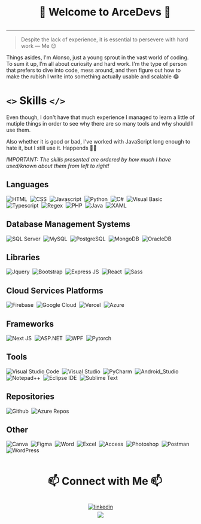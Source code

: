 <div id="user-content-toc">
  <ul align="center">
    <summary><h1 style="display: inline-block">👋 Welcome to ArceDevs 👋</h1></summary>
  </ul>
</div>

<hr />


> Despite the lack of experience, it is essential to persevere with hard work — Me 😊

Things asides, I'm Alonso, just a young sprout in the vast world of coding.
To sum it up, I’m all about curiosity and hard work. 
I'm the type of person that prefers to dive into code, mess around, and then figure out how to make the rubish I write into something actually usable and scalable 😂


# `<>` Skills `</>`
Even though, I don't have that much experience I managed to learn a little of mutiple things in order to see why there are so many tools and why should I use them.


Also whether it is good or bad, I've worked with JavaScript long enough to hate it, but I still use it. Happends 🤷‍♂️


_IMPORTANT: The skills presented are ordered by how much I have used/known about them from left to right!_


## Languages
![HTML](https://img.shields.io/badge/-HTML-343942?style=for-the-badge&logo=html5&logoColor=white)&nbsp;
![CSS](https://img.shields.io/badge/-CSS-343942?style=for-the-badge&logo=css3&logoColor=white)&nbsp;
![Javascript](https://img.shields.io/badge/-Javascript-343942?style=for-the-badge&logo=javascript&logoColor=white)&nbsp;
![Python](https://img.shields.io/badge/-Python-343942?style=for-the-badge&logo=python&logoColor=white)&nbsp;
![C#](https://img.shields.io/badge/-CSharp-343942?style=for-the-badge&logo=csharp&logoColor=white)&nbsp;
![Visual Basic](https://img.shields.io/badge/-Visual_Basic-343942?style=for-the-badge&logo=visualbasic&logoColor=white)&nbsp;
![Typescript](https://img.shields.io/badge/-Typescript-343942?style=for-the-badge&logo=typescript&logoColor=white)&nbsp;
![Regex](https://img.shields.io/badge/-Regex-343942?style=for-the-badge&logo=alibabacloud&logoColor=white)&nbsp;
![PHP](https://img.shields.io/badge/-PHP-343942?style=for-the-badge&logo=php&logoColor=white)&nbsp;
![Java](https://img.shields.io/badge/-Java-343942?style=for-the-badge&logo=coffeescript&logoColor=white)&nbsp;
![XAML](https://img.shields.io/badge/-XAML-343942?style=for-the-badge&logo=xaml&logoColor=white)

## Database Management Systems
![SQL Server](https://img.shields.io/badge/-SQL_Server-343942?style=for-the-badge&logo=microsoftsqlserver&logoColor=white)&nbsp;
![MySQL](https://img.shields.io/badge/-MySQL-343942?style=for-the-badge&logo=mysql&logoColor=white)&nbsp;
![PostgreSQL](https://img.shields.io/badge/-PostgreSQL-343942?style=for-the-badge&logo=postgresql&logoColor=white)&nbsp;
![MongoDB](https://img.shields.io/badge/-MongoDB-343942?style=for-the-badge&logo=mongodb&logoColor=white)&nbsp;
![OracleDB](https://img.shields.io/badge/-OracleDB-343942?style=for-the-badge&logo=oracle&logoColor=white)


## Libraries
![Jquery](https://img.shields.io/badge/-Jquery-343942?style=for-the-badge&logo=jquery&logoColor=white)&nbsp;
![Bootstrap](https://img.shields.io/badge/-Bootstrap-343942?style=for-the-badge&logo=buefy&logoColor=white)&nbsp;
![Express JS](https://img.shields.io/badge/-Express_JS-343942?style=for-the-badge&logo=express&logoColor=white)&nbsp;
![React](https://img.shields.io/badge/-React-343942?style=for-the-badge&logo=react&logoColor=white)&nbsp;
![Sass](https://img.shields.io/badge/-Sass-343942?style=for-the-badge&logo=sass&logoColor=white)


## Cloud Services Platforms
![Firebase](https://img.shields.io/badge/-Firebase-343942?style=for-the-badge&logo=firebase&logoColor=white)&nbsp;
![Google Cloud](https://img.shields.io/badge/-Google_Cloud-343942?style=for-the-badge&logo=googlecloud&logoColor=white)&nbsp;
![Vercel](https://img.shields.io/badge/-Vercel-343942?style=for-the-badge&logo=vercel&logoColor=white)&nbsp;
![Azure](https://img.shields.io/badge/-Azure-343942?style=for-the-badge&logo=azuredevops&logoColor=white)


## Frameworks
![Next JS](https://img.shields.io/badge/-Next.js-343942?style=for-the-badge&logo=nextdotjs&logoColor=white)&nbsp;
![ASP.NET](https://img.shields.io/badge/-ASP.NET-343942?style=for-the-badge&logo=dotnet&logoColor=white)&nbsp;
![WPF](https://img.shields.io/badge/-WPF-343942?style=for-the-badge&logo=dotnet&logoColor=white)&nbsp;
![Pytorch](https://img.shields.io/badge/-PyTorch-343942?style=for-the-badge&logo=pytorch&logoColor=white)


## Tools
![Visual Studio Code](https://img.shields.io/badge/-Visual_Studio_Code-343942?style=for-the-badge&logo=visualstudiocode&logoColor=white)&nbsp;
![Visual Studio](https://img.shields.io/badge/-Visual_Studio-343942?style=for-the-badge&logo=visualstudio&logoColor=white)&nbsp;
![PyCharm](https://img.shields.io/badge/-PyCharm-343942?style=for-the-badge&logo=pycharm&logoColor=white)&nbsp;
![Android_Studio](https://img.shields.io/badge/-Android_Studio-343942?style=for-the-badge&logo=androidstudio&logoColor=white)&nbsp;
![Notepad++](https://img.shields.io/badge/-Notepad++-343942?style=for-the-badge&logo=notepadplusplus&logoColor=white)&nbsp;
![Eclipse IDE](https://img.shields.io/badge/-Eclipse_IDE-343942?style=for-the-badge&logo=eclipseide&logoColor=white)&nbsp;
![Sublime Text](https://img.shields.io/badge/-Sublime-343942?style=for-the-badge&logo=sublimetext&logoColor=white)


## Repositories
![Github](https://img.shields.io/badge/-Github-343942?style=for-the-badge&logo=github&logoColor=white)&nbsp;
![Azure Repos](https://img.shields.io/badge/-Azure_Repos-343942?style=for-the-badge&logo=microsoftazure&logoColor=white)


## Other
![Canva](https://img.shields.io/badge/-Canva-343942?style=for-the-badge&logo=canva&logoColor=white)&nbsp;
![Figma](https://img.shields.io/badge/-Figma-343942?style=for-the-badge&logo=figma&logoColor=white)&nbsp;
![Word](https://img.shields.io/badge/-Word-343942?style=for-the-badge&logo=microsoftword&logoColor=white)&nbsp;
![Excel](https://img.shields.io/badge/-Excel-343942?style=for-the-badge&logo=microsoftexcel&logoColor=white)&nbsp;
![Access](https://img.shields.io/badge/-Access-343942?style=for-the-badge&logo=microsoftaccess&logoColor=white)&nbsp;
![Photoshop](https://img.shields.io/badge/-Photoshop-343942?style=for-the-badge&logo=adobephotoshop&logoColor=white)&nbsp;
![Postman](https://img.shields.io/badge/-Postman-343942?style=for-the-badge&logo=postman&logoColor=white)&nbsp;
![WordPress](https://img.shields.io/badge/-WordPress-343942?style=for-the-badge&logo=wordpress&logoColor=white)


<div id="user-content-toc">
  <ul align="center">
    <summary><h1 style="display: inline-block">📫 Connect with Me 📫 </h1></summary>
  </ul>
</div>


<div align='center'>

<a href="[https://linkedin.com/in/0xabdulkhalid](https://www.linkedin.com/in/alonso-arce-centi/)" target="_blank">
<img src="https://img.shields.io/badge/linkedin:  alonso_arce_centi-%2300acee.svg?color=405DE6&style=for-the-badge&logo=linkedin&logoColor=white" alt=linkedin style="margin-bottom: 5px;"/>
</a>

<br>

<a href="mailto:alonsohansarcecenti@gmail.com" target="_blank">
<img src="https://img.shields.io/badge/gmail:  alonsohansarcecenti@gmail.com-%23EA4335.svg?style=for-the-badge&logo=gmail&logoColor=white" t=mail style="margin-bottom: 5px;" />
</a>
	
</div>

<!--
**ArceDevs/ArceDevs** is a ✨ _special_ ✨ repository because its `README.md` (this file) appears on your GitHub profile.

Here are some ideas to get you started:

- 🔭 I’m currently working on ...
- 🌱 I’m currently learning ...
- 👯 I’m looking to collaborate on ...
- 🤔 I’m looking for help with ...
- 💬 Ask me about ...
- 📫 How to reach me: ...
- 😄 Pronouns: ...
- ⚡ Fun fact: ...
-->
